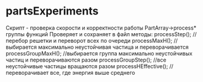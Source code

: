partsExperiments
================

Скрипт - проверка скорости и корректности работы PartArray->process* группы функций
Проверяет и сохраняет в файл методы:
processStep(); //перебор решетки и переворот всех по очереди
processMaxH(); //выбирается максимально неустойчивая частица и переворачивается
processGroupMaxH(); //выбирается группа максимально неустойчивых частиц и переворачиваются разом
processGroupStep(); //все неустойчивые частицы вращаются разом
processHEffective(); //переворачивает все, где энергия выше среднего
